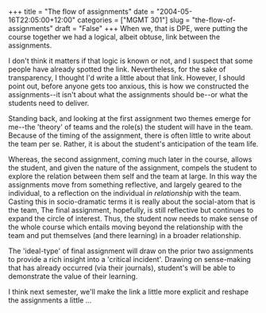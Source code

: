 +++
title = "The flow of assignments"
date = "2004-05-16T22:05:00+12:00"
categories = ["MGMT 301"]
slug = "the-flow-of-assignments"
draft = "False"
+++
When we, that is DPE, were putting the course
together we had a logical, albeit obtuse, link between the assignments.

I don't think it matters if that logic is known or not, and I suspect
that some people have already spotted the link. Nevertheless, for
the sake of transparency, I thought I'd write a little about that
link. However, I should point out, before anyone gets too anxious,
this is how we constructed the assignments--it isn't about what the
assignments should be--or what the students need to deliver.

Standing back, and looking at the first assignment two themes emerge
for me--the 'theory' of teams and the role(s) the student will have
in the team. Because of the timing of the assignment, there is often
little to write about the team per se. Rather, it is about the
student's anticipation of the team life.

Whereas, the second assignment, coming much later in the course,
allows the student, and given the nature of the assignment, compels
the student to explore the relation between them self and the team at
large. In this way the assignments move from something reflective,
and largely geared to the individual, to a reflection on the
individual _in relationship_ with the team. Casting this in
socio-dramatic terms it is really about the social-atom that is the team,
The final assignment, hopefully, is still reflective but continues
to expand the circle of interest. Thus, the student now needs to make
sense of the whole course which entails moving beyond the
relationship with the team and put themselves (and there learning)
in a broader relationship.

The 'ideal-type' of final assignment will draw on the prior two
assignments to provide a rich insight into a 'critical incident'.
Drawing on sense-making that has already occurred (via their
journals), student's will be able to demonstrate the value of their
learning.

I think next semester, we'll make the link a little more explicit and
reshape the assignments a little ...
